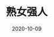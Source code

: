 ---
layout: page
title: 熟女强人
description: >
  为了剧中一对女同性恋去看的，还可以。
category: 剧集
img: assets/img/movie/2020/熟女强人.webp
star: 5
date: 2020-10-09
---
